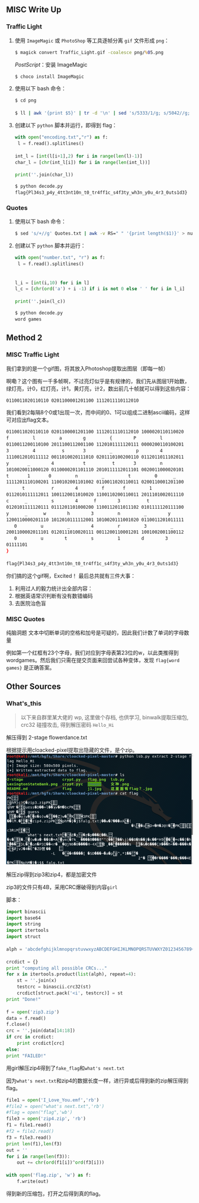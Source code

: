 ## MISC Write Up

### Traffic Light

1. 使用 `ImageMagic` 或 `PhotoShop` 等工具逐帧分离 `gif` 文件形成 `png`：

   ```cmd
   $ magick convert Traffic_Light.gif -coalesce png/%05.png
   ```

   *PostScript*：安装 ImageMagic

   ```cmd
   $ choco install ImageMagic
   ```

2. 使用以下 bash 命令：

   ```bash
   $ cd png
   
   $ ll | awk '{print $5}' | tr -d '\n' | sed 's/5333/1/g; s/5042//g; s/5282/0/g; s/5347/\n/g;' > encoding.txt
   ```

3. 创建以下 `python` 脚本并运行，即得到 flag：

   ```python
   with open("encoding.txt","r") as f:
   	l = f.read().splitlines() 
   
   int_l = [int(l[i+1],2) for i in range(len(l)-1)]
   char_l = [chr(int_l[i]) for i in range(len(int_l))]
   
   print(''.join(char_l))
   ```

   ```bash
   $ python decode.py
   flag{Pl34s3_p4y_4tt3nt10n_t0_tr4ff1c_s4f3ty_wh3n_y0u_4r3_0uts1d3}
   ```

### Quotes

1. 使用以下 bash 命令：

   ```bash
   $ sed 's/+//g' Quotes.txt | awk -v RS=" " '{print length($1)}' > number.txt
   ```

2. 创建以下 `python` 脚本并运行：

   ```python
   with open("number.txt", "r") as f:
   	l = f.read().splitlines()
   
   
   l_i = [int(i,10) for i in l]
   l_c = [chr(ord('a') + i -1) if i is not 0 else ' ' for i in l_i]
   
   print(''.join(l_c))
   ```

   ```bash
   $ python decode.py
   word games
   ```

## Method 2

### MISC Traffic Light

我们拿到的是一个gif图，将其放入Photoshop提取出图层（即每一帧）
 
啊嘞？这个图有一千多帧啊，不过亮灯似乎是有规律的，我们先从图层1开始数，绿灯亮，计0，红灯亮，计1，黄灯亮，计2，数出前几十帧就可以得到这些内容：

 ```bash
0110011020110110 0201100001201100 1112011110112010
```

我们看到2每隔8个0或1出现一次，而中间的0、1可以组成二进制ascii编码，这样可对应出flag文本。

```bash
0110011020110110 0201100001201100 1112011110112010 1000020110110020
f         l         a        g         {        P         l     
0110011200110100 2011100112001100 1120101111120111 0000200110100201
3         4          s       3         _         p        4
1110012010111112 0011010020111010 0201110100200110 0112011011102011
y       _        4           t          t       3         n
1010020011000120 0110000201101110 2010111112011101 0020011000020101
t       1       0         n         _         t         0      _
1111201110100201 1100102001101002 0110011020110011 0200110001201100
      t          r        4         f       f         1
0112010111112011 1001120011010020 1100110200110011 2011101002011110
c      _         s        4      f        3          t        
0120101111120111 0111201101000200 1100112011011102 0101111120111100
y      _      w        h        3         n         _        y
1200110000201110 1012010111112001 1010020111001020 0110011201011111
   0         u         _        4         r         3         _
2001100002011101 0120111010020111 0011200110001201 1001002001100112
   0         u        t         s         1        d        3
01111101
}

flag{Pl34s3_p4y_4tt3nt10n_t0_tr4ff1c_s4f3ty_wh3n_y0u_4r3_0uts1d3} 
```

你们搞的这个gif啊，Excited！
最后总共就有三件大事：
1. 利用过人的毅力统计出全部内容：
2. 根据英语常识判断有没有数错编码
3. 去医院治色盲
 

### MISC Quotes

纯脑洞题
文本中切断单词的空格和加号是可疑的，因此我们计数了单词的字母数量
 
例如第一个红框有23个字母，我们对应到字母表第23位的w，以此类推得到wordgames。然后我们只需在提交页面来回尝试各种变体，发现
`flag{word games}`
是正确答案。


## Other Sources

### What's_this

> 以下来自群里某大佬的 wp, 这里做个存档, 也供学习, binwalk提取压缩包, crc32 碰撞攻击, 得到解压密码 `Hello_Hi`

解压得到 2-stage         flowerdance.txt

根据提示用cloacked-pixel提取出隐藏的文件，是个zip。  
![](https://raw.githubusercontent.com/qingchenldl/BlogImage/master/img/20181203112909.png)   

解压zip得到zip3和zip4，都是加密文件

zip3的文件只有4B，采用CRC爆破得到内容`girl`

脚本：
```python
import binascii
import base64
import string
import itertools
import struct

alph = 'abcdefghijklmnopqrstuvwxyzABCDEFGHIJKLMNOPQRSTUVWXYZ0123456789+/='

crcdict = {}
print "computing all possible CRCs..."
for x in itertools.product(list(alph), repeat=4):
    st = ''.join(x)
    testcrc = binascii.crc32(st)
    crcdict[struct.pack('<i', testcrc)] = st
print "Done!"

f = open('zip3.zip')
data = f.read()
f.close()
crc = ''.join(data[14:18])
if crc in crcdict:
    print crcdict[crc]
else:
print "FAILED!"
```
用girl解压zip4得到了`fake_flag`和`what's next.txt`

因为`what's next.txt`和zip4的数据长度一样，进行异或后得到新的zip解压得到flag。
```python
file1 = open('I_Love_You.emf','rb')
#file2 = open("what's next.txt",'rb')
#flag = open("flag",'wb')
file3 = open('zip4.zip', 'rb')
f1 = file1.read()
#f2 = file2.read()
f3 = file3.read()
print len(f1),len(f3)
out = ''
for i in range(len(f3)):
	out += chr(ord(f1[i])^ord(f3[i]))

with open('flag.zip', 'w') as f:
	f.write(out)
```
得到新的压缩包，打开之后得到真的flag。
